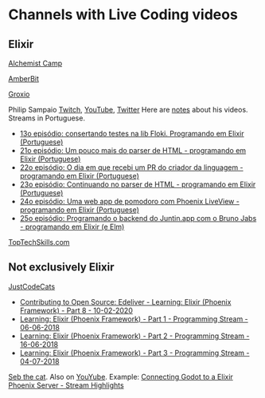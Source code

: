 # Channels with Live Coding videos

## Elixir

[Alchemist Camp](https://www.youtube.com/channel/UCp5Nix6mJCoLkH_GqcRRp1A)

[AmberBit](https://www.youtube.com/channel/UCpy4sovjivSI8AxdvBxyyqQ)

[Groxio](https://www.youtube.com/c/groxio)

Philip Sampaio [Twitch](https://www.twitch.tv/philipsampaio), [YouTube](https://www.youtube.com/user/philss77), [Twitter](https://twitter.com/philipsampaio) Here are [notes](https://github.com/philss/live-streaming) about his videos. Streams in Portuguese.
  - [13o episódio: consertando testes na lib Floki. Programando em Elixir (Portuguese)](https://www.youtube.com/watch?v=-85hbrWUt94)
  - [21o episódio: Um pouco mais do parser de HTML - programando em Elixir (Portuguese)](https://www.youtube.com/watch?v=ymlUSOkP1bI)
  - [22o episódio: O dia em que recebi um PR do criador da linguagem - programando em Elixir (Portuguese)](https://www.youtube.com/watch?v=eRbYi04kMAI)
  - [23o episódio: Continuando no parser de HTML - programando em Elixir (Portuguese)](https://www.youtube.com/watch?v=Wqh3j00JReI)
  - [24o episódio: Uma web app de pomodoro com Phoenix LiveView - programando em Elixir (Portuguese)](https://www.twitch.tv/videos/676853816)
  - [25o episódio: Programando o backend do Juntin.app com o Bruno Jabs - programando em Elixir (e Elm)](https://www.twitch.tv/videos/699543718)

[TopTechSkills.com](https://www.youtube.com/playlist?list=PLMyOob-UkeyvJ6-RAFvDdomQ-1DdKcYUt)

## Not exclusively Elixir 

[JustCodeCats](https://www.youtube.com/channel/UC89VM7F1kTbYwj4k152GM5Q)
  - [Contributing to Open Source: Edeliver - Learning: Elixir (Phoenix Framework) - Part 8 - 10-02-2020](https://youtu.be/4CV2DbTK5UY)
  - [Learning: Elixir (Phoenix Framework) - Part 1 - Programming Stream - 06-06-2018](https://www.youtube.com/watch?v=7bvntqrHLgM)
  - [Learning: Elixir (Phoenix Framework) - Part 2 - Programming Stream - 16-06-2018](https://www.youtube.com/watch?v=ol1YY0escRw)
  - [Learning: Elixir (Phoenix Framework) - Part 3 - Programming Stream - 04-07-2018](https://www.youtube.com/watch?v=SGS8NzZIfCk)

[Seb the cat](https://www.twitch.tv/sebthecat_com). Also on [YouYube](https://www.youtube.com/channel/UCVQ2Rt-GlX3ptQ94GUtulmQ/). Example: [Connecting Godot to a Elixir Phoenix Server - Stream Highlights](https://www.youtube.com/watch?v=70sujKBvv3k)
